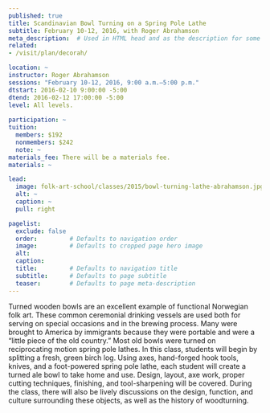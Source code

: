 ```yaml
---
published: true
title: Scandinavian Bowl Turning on a Spring Pole Lathe 
subtitle: February 10-12, 2016, with Roger Abrahamson 
meta_description:  # Used in HTML head and as the description for some search engines
related:
- /visit/plan/decorah/

location: ~
instructor: Roger Abrahamson 
sessions: "February 10-12, 2016, 9:00 a.m.–5:00 p.m."
dtstart: 2016-02-10 9:00:00 -5:00
dtend: 2016-02-12 17:00:00 -5:00
level: All levels. 
  
participation: ~
tuition:
  members: $192
  nonmembers: $242
  note: ~
materials_fee: There will be a materials fee.
materials: ~

lead:
  image: folk-art-school/classes/2015/bowl-turning-lathe-abrahamson.jpg
  alt: ~
  caption: ~
  pull: right

pagelist:
  exclude: false
  order:         # Defaults to navigation order  
  image:         # Defaults to cropped page hero image
  alt:
  caption:
  title:         # Defaults to navigation title
  subtitle:      # Defaults to page subtitle
  teaser:        # Defaults to page meta-description 
---
```

Turned wooden bowls are an excellent example of functional Norwegian folk art. These common ceremonial drinking vessels are used both for serving on special occasions and in the brewing process. Many were brought to America by immigrants because they were portable and were a “little piece of the old country.” Most old bowls were turned on reciprocating motion spring pole lathes. In this class, students will begin by splitting a fresh, green birch log. Using axes, hand-forged hook tools, knives, and a foot-powered spring pole lathe, each student will create a turned ale bowl to take home and use. Design, layout, axe work, proper cutting techniques, finishing, and tool-sharpening will be covered. During the class, there will also be lively discussions on the design, function, and culture surrounding these objects, as well as the history of woodturning. 